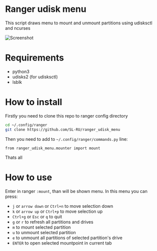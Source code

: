 # Ranger udisk menu
This script draws menu to mount and unmount partitions using udisksctl and ncurses

![Screenshot](screenshot.png)

# Requirements
- python3
- udisks2 (for udisksctl)
- lsblk

# How to install
Firstly you need to clone this repo to ranger config directory

```Bash
cd ~/.config/ranger
git clone https://github.com/SL-RU/ranger_udisk_menu
```

Then you need to add to `~/.config/ranger/commands.py` line: 

```Python3
from ranger_udisk_menu.mounter import mount
```

Thats all

# How to use
Enter in ranger `:mount`, than will be shown menu. In this menu you can press:

- `j` or `arrow down` or `Ctrl+n` to move selection down
- `k` or `arrow up` or `Ctrl+p` to move selection up
- `Ctrl+g` or `Esc` or `q` to quit
- `g` or `r` to refresh all partitions and drives
- `m` to mount selected partition
- `u` to unmount selected partition
- `e` to unmount all partitions of selected partition's drive
- `ENTER` to open selected mountpoint in current tab
